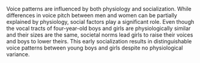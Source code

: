 
Voice patterns are influenced by both physiology and socialization. While differences in voice pitch between men and women can be partially explained by physiology, social factors play a significant role. Even though the vocal tracts of four-year-old boys and girls are physiologically similar and their sizes are the same, societal norms lead girls to raise their voices and boys to lower theirs. This early socialization results in distinguishable voice patterns between young boys and girls despite no physiological variance.